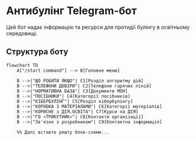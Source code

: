 # Антибулінг Telegram-бот

Цей бот надає інформацію та ресурси для протидії булінгу в освітньому середовищі.

## Структура боту

```mermaid
flowchart TD
    A["/start command"] --> B[Головне меню]
    
    B -->|"ЩО РОБИТИ ЯКЩО"| C1[Розділ алгоритму дій]
    B -->|"ТЕЛЕФОНИ ДОВІРИ"| C2[Телефони гарячих ліній]
    B -->|"НОРМАТИВНА БАЗА"| C3[Документи МОН]
    B -->|"ПОСІБНИКИ"| C4[Категорії посібників]
    B -->|"КІБЕРБУЛІНГ"| C5[Розділ кібербулінгу]
    B -->|"КОРОБКА З МАТЕРІАЛАМИ"| C6[Категорії матеріалів]
    B -->|"КОРИСНЕ з ДІЯ.ОСВІТА"| C7[Курси на ДІЯ]
    B -->|"ГО «ТРИКУТНИК»"| C8[Контакти організації]
    B -->|"Зв'язок з розробником"| C9[Контактна інформація]
    
    %% Далі вставте решту блок-схеми...
